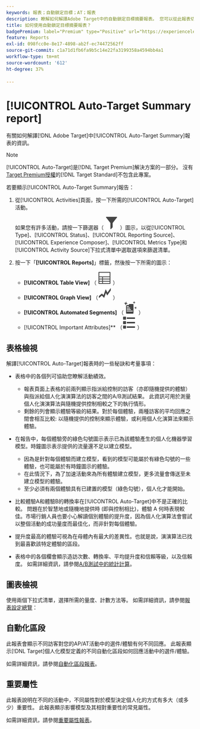 ```yaml
---
keywords: 報表；自動鎖定目標；AT；報表
description: 瞭解如何解譯Adobe Target中的自動鎖定目標摘要報表。 您可以從此報表切換至「自動化區段」和「重要屬性」報表。
title: 如何使用自動鎖定目標摘要報表？
badgePremium: label="Premium" type="Positive" url="https://experienceleague.adobe.com/docs/target/using/introduction/intro.html?lang=en#premium newtab=true" tooltip="檢視Target Premium包含的內容。"
feature: Reports
exl-id: 098fcc0e-8e17-4898-ab2f-ec74472562ff
source-git-commit: c1a71d1fb6fa9b5c14e22fa3199358a4594bb4a1
workflow-type: tm+mt
source-wordcount: '612'
ht-degree: 37%

---
```


# [!UICONTROL Auto-Target Summary report]

有關如何解譯[!DNL Adobe Target]中[!UICONTROL Auto-Target Summary]報表的資訊。

>[!NOTE]
>
>[!UICONTROL Auto-Target]是[!DNL Target Premium]解決方案的一部分。 沒有[Target Premium授權](/help/main/c-intro/intro.md#premium)的[!DNL Target Standard]不包含此專案。

若要顯示[!UICONTROL Auto-Target Summary]報告：

1. 從[!UICONTROL Activities]頁面，按一下所需的[!UICONTROL Auto-Target]活動。

   如果您有許多活動，請按一下篩選器（ ![篩選器圖示](/help/main/assets/icons/Filter.svg) ）圖示，以從[!UICONTROL Type]、[!UICONTROL Status]、[!UICONTROL Reporting Source]、[!UICONTROL Experience Composer]、[!UICONTROL Metrics Type]和[!UICONTROL Activity Source]下拉式清單中選取選項來篩選清單。

1. 按一下「**[!UICONTROL Reports]**」標籤，然後按一下所需的圖示：

   * **[!UICONTROL Table View]** （ ![表格檢檢視示](/help/main/assets/icons/Table.svg) ）
   * **[!UICONTROL Graph View]** （![圖表檢檢視示](/help/main/assets/icons/GraphTrend.svg) ）
   * **[!UICONTROL Automated Segments]** （![自動化區段報表](/help/main/assets/icons/AutomatedSegment.svg) ）
   * [!UICONTROL Important Attributes]** （![重要屬性圖示](/help/main/assets/icons/ViewList.svg) ）

## 表格檢視

解譯[!UICONTROL Auto-Target]報表時的一些秘訣和考量事項：

* 表格中的各個列可協助您瞭解活動績效。

   * 報表頁面上表格的前兩列顯示指派給控制的訪客（亦即隨機提供的體驗）與指派給個人化演演算法的訪客之間的A/B測試結果。 此資訊可用於測量個人化演演算法與隨機提供控制相較之下的執行情形。
   * 剩餘的列會顯示體驗等級的結果。對於每個體驗，兩種訪客的平均回應之間會相互比較: 以隨機提供的控制來顯示體驗，或利用個人化演算法來顯示體驗。

* 在報告中，每個體驗旁的綠色勾號圖示表示已為該體驗產生的個人化機器學習模型。時鐘圖示表示提供的流量還不足以建立模型。

   * 因為是針對每個體驗而建立模型，看到的模型可能屬於有綠色勾號的一些體驗，也可能屬於有時鐘圖示的體驗。
   * 在此情況下，為了加速活動來為所有體驗建立模型，更多流量會傳送至未建立模型的體驗。
   * 至少必須有兩個體驗具有已建置的模型（綠色勾號），個人化才能開始。

* 比較體驗A和體驗B的轉換率在[!UICONTROL Auto-Target]中不是正確的比較。 問題在於智慧地或隨機地提供時 (即與控制相比)，體驗 A 何時表現較佳。市場行銷人員也要小心解讀個別體驗的提升度，因為個人化演算法會嘗試以整個活動的成功量度而最佳化，而非針對每個體驗。
* 提升度最高的體驗可視為在母體內有最大的差異性。也就是說，演演算法已找到最喜歡該特定體驗的區段。
* 表格中的各個欄會顯示造訪次數、轉換率、平均提升度和信賴等級，以及信賴度。 如需詳細資訊，請參閱[A/B測試中的統計計算](/help/main/c-reports/statistical-methodology/statistical-calculations.md)。

## 圖表檢視

使用兩個下拉式清單，選擇所需的量度、計數方法等。 如需詳細資訊，請參閱[報表設定總覽](/help/main/c-reports/c-report-settings/report-settings.md)：

## 自動化區段

此報表會顯示不同訪客對您的AP/AT活動中的選件/體驗有何不同回應。 此報表顯示[!DNL Target]個人化模型定義的不同自動化區段如何回應活動中的選件/體驗。

如需詳細資訊，請參閱[自動化區段報表](/help/main/c-reports/c-personalization-insights-reports/automated-segments-report.md)。

## 重要屬性

此報表說明在不同的活動中，不同屬性對於模型決定個人化的方式有多大（或多少）重要性。 此報表顯示影響模型及其相對重要性的常見屬性。

如需詳細資訊，請參閱[重要屬性報表](/help/main/c-reports/c-personalization-insights-reports/important-attributes-report.md)。
